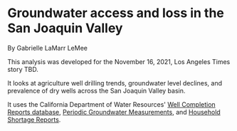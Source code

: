 # Groundwater access and loss in the San Joaquin Valley

By Gabrielle LaMarr LeMee

This analysis was developed for the November 16, 2021, Los Angeles Times story TBD.

It looks at agriculture well drilling trends, groundwater level declines, and prevalence of dry wells across the San Joaquin Valley basin.

It uses the California Department of Water Resources' <a href="https://data.cnra.ca.gov/dataset/well-completion-reports">Well Completion Reports database</a>, <a href="https://data.cnra.ca.gov/dataset/periodic-groundwater-level-measurements">Periodic Groundwater Measurements</a>, and <a href="https://data.ca.gov/dataset/household-water-supply-shortage-reporting-system-data">Household Shortage Reports</a>. 

